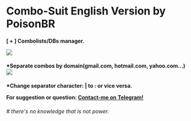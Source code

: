 # Combo-Suit English Version by PoisonBR
<p><h4>[ + ] Combolists/DBs manager.</p>

<img src="https://i.ibb.co/3zsV6T3/Screenshot-20201105-155148-Termux.jpg" />
<p><h4>*Separate combos by domain(gmail.com, hotmail.com, yahoo.com...)</br>
<img src="https://i.ibb.co/qRkJ5SC/20201104-160951.jpg" />
<p><h4>*Change separator character: | to : or vice versa.</br>
<p>For suggestion or question: <a href="https://t.me/p0isonBR">Contact-me on Telegram!</a></p>

<p><h6># there's no knowledge that is not power.</h6></p>
